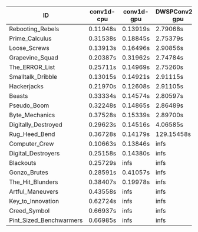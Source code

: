 |ID|conv1d-cpu|conv1d-gpu|DWSPConv2D-gpu|gemm-gpu|avg|
|-|-|-|-|-|-|
|Rebooting_Rebels|0.11948s|0.13919s|2.79068s|1.64638s|1.17393s|
|Prime_Calculus|0.31538s|0.18845s|2.75379s|1.65400s|1.22791s|
|Loose_Screws|0.13913s|0.16496s|2.90856s|1.73202s|1.23617s|
|Grapevine_Squad|0.20387s|0.31962s|2.74784s|1.67857s|1.23747s|
|The_ERROR_List|0.25711s|0.14969s|2.75260s|1.85054s|1.25249s|
|Smalltalk_Dribble|0.13015s|0.14921s|2.91115s|1.84591s|1.25911s|
|Hackerjacks|0.21970s|0.12608s|2.91105s|1.85069s|1.27688s|
|Beasts|0.33334s|0.14574s|2.80597s|1.84286s|1.28198s|
|Pseudo_Boom|0.32248s|0.14865s|2.86489s|1.91875s|1.31369s|
|Byte_Mechanics|0.37528s|0.15339s|2.89700s|1.88761s|1.32832s|
|Digitally_Destroyed|0.29623s|0.14516s|4.06585s|2.43093s|1.73454s|
|Rug_Heed_Bend|0.36728s|0.14179s|129.15458s|4.31703s|33.49517s|
|Computer_Crew|0.10663s|0.13846s|infs|4.31763s|infs|
|Digital_Destroyers|0.25158s|0.14380s|infs|1.84474s|infs|
|Blackouts|0.25729s|infs|infs|1.68624s|infs|
|Gonzo_Brutes|0.28591s|0.41057s|infs|4.31769s|infs|
|The_Hit_Blunders|0.38407s|0.19978s|infs|1.86917s|infs|
|Artful_Maneuvers|0.43558s|infs|infs|4.33349s|infs|
|Key_to_Innovation|0.62724s|infs|infs|4.38904s|infs|
|Creed_Symbol|0.66937s|infs|infs|4.36966s|infs|
|Pint_Sized_Benchwarmers|0.66985s|infs|infs|4.35925s|infs|
